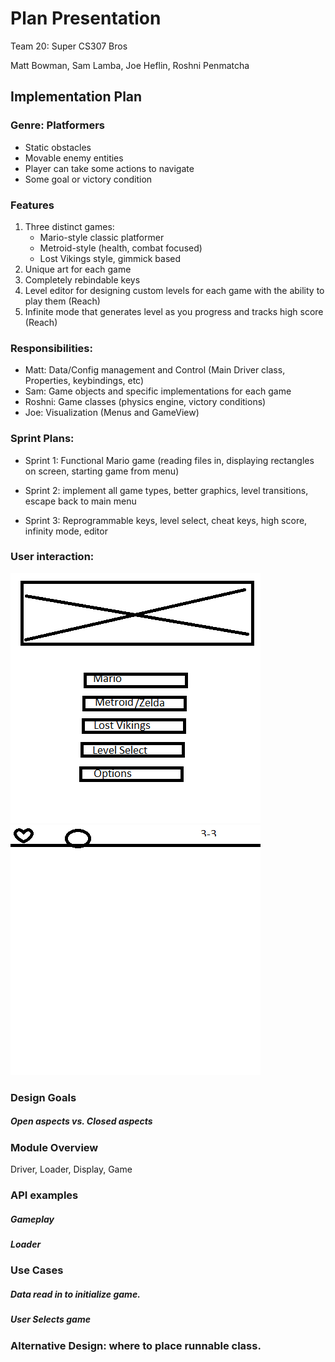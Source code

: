 # Plan Presentation
Team 20: Super CS307 Bros

Matt Bowman, Sam Lamba, Joe Heflin, Roshni Penmatcha

## Implementation Plan

### Genre: Platformers
* Static obstacles
* Movable enemy entities
* Player can take some actions to navigate
* Some goal or victory condition

### Features
1) Three distinct games:
    * Mario-style classic platformer
    * Metroid-style (health, combat focused)
    * Lost Vikings style, gimmick based
2) Unique art for each game
3) Completely rebindable keys
4) Level editor for designing custom levels for each game with the ability to play them (Reach)
5) Infinite mode that generates level as you progress and tracks high score (Reach)

### Responsibilities:

* Matt: Data/Config management and Control (Main Driver class, Properties, keybindings, etc)
* Sam: Game objects and specific implementations for each game
* Roshni: Game classes (physics engine, victory conditions)
* Joe: Visualization (Menus and GameView)

### Sprint Plans:
* Sprint 1: Functional Mario game (reading files in, displaying rectangles on screen, starting game from menu)

* Sprint 2: implement all game types, better graphics, level transitions, escape back to main menu

* Sprint 3: Reprogrammable keys, level select, cheat keys, high score, infinity mode, editor

### User interaction:

![alt text](../plan/MainMenuWireFrame.png "Main Menu")
![alt text](../plan/HUDWireframe.png "Main Menu")

### Design Goals
##### Open aspects vs. Closed aspects

### Module Overview
Driver, Loader, Display, Game

### API examples
##### Gameplay
##### Loader

### Use Cases 
##### Data read in to initialize game.
##### User Selects game 

### Alternative Design: where to place runnable class.
